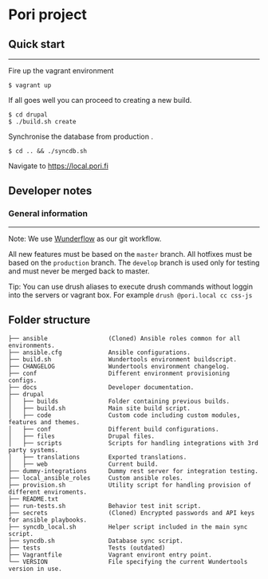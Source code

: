 # Pori project

## Quick start
-----------

Fire up the vagrant environment

    $ vagrant up

If all goes well you can proceed to creating a new build.

    $ cd drupal
    $ ./build.sh create

Synchronise the database from production .

    $ cd .. && ./syncdb.sh

Navigate to <https://local.pori.fi>


## Developer notes

### General information
-------------------

Note: We use [Wunderflow](http://wunderflow.wunder.io/) as our git workflow.

All new features must be based on the `master` branch.
All hotfixes must be based on the `production` branch.
The `develop` branch is used only for testing and must never be merged back to master.

Tip: You can use drush aliases to execute drush commands without loggin into the servers or vagrant box. For example `drush @pori.local cc css-js`

Folder structure
----------------
```
├── ansible                 (Cloned) Ansible roles common for all environments.
├── ansible.cfg             Ansible configurations.
├── build.sh                Wundertools environment buildscript.
├── CHANGELOG               Wundertools environment changelog.
├── conf                    Different environment provisioning configs.
├── docs                    Developer documentation.
├── drupal  
│   ├── builds              Folder containing previous builds.           
│   ├── build.sh            Main site build script.
│   ├── code                Custom code including custom modules, features and themes.
│   ├── conf                Different build configurations.
│   ├── files               Drupal files.
│   ├── scripts             Scripts for handling integrations with 3rd party systems.
│   ├── translations        Exported translations.
│   ├── web                 Current build.
├── dummy-integrations      Dummy rest server for integration testing.                  
├── local_ansible_roles     Custom ansible roles.
├── provision.sh            Utility script for handling provision of different enviroments.
├── README.txt
├── run-tests.sh            Behavior test init script.
├── secrets                 (Cloned) Encrypted passwords and API keys for ansible playbooks.  
├── syncdb_local.sh         Helper script included in the main sync script.
├── syncdb.sh               Database sync script.
├── tests                   Tests (outdated)
├── Vagrantfile             Vagrant environt entry point.
└── VERSION                 File specifying the current Wundertools version in use.
```

